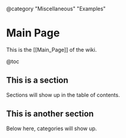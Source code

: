 @category "Miscellaneous" "Examples"

# Main Page

This is the [[Main_Page]] of the wiki.

@toc

## This is a section

Sections will show up in the table of contents.

## This is another section

Below here, categories will show up.
